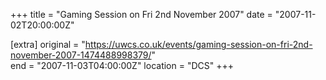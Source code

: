 +++
title = "Gaming Session on Fri 2nd November 2007"
date = "2007-11-02T20:00:00Z"

[extra]
original = "https://uwcs.co.uk/events/gaming-session-on-fri-2nd-november-2007-1474488998379/"    
end = "2007-11-03T04:00:00Z"
location = "DCS"
+++



